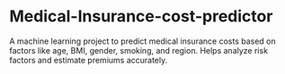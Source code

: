 # Medical-Insurance-cost-predictor
A machine learning project to predict medical insurance costs based on factors like age, BMI, gender, smoking, and region. Helps analyze risk factors and estimate premiums accurately.
